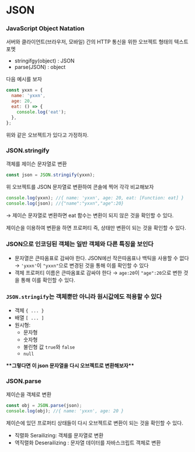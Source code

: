 # JSON

### JavaScript Object Natation

서버와 클라이언트(브라우저, 모바일) 간의 HTTP 통신을 위한 오브젝트 형태의 텍스트 포멧

- stringifgy(object) : JSON
- parse(JSON) : object

다음 예시를 보자

```jsx
const yxxn = {
  name: 'yxxn',
  age: 20,
  eat: () => {
    console.log('eat');
  },
};
```

위와 같은 오브젝트가 있다고 가정하자.

### JSON.stringify

객체를 제이슨 문자열로 변환

```jsx
const json = JSON.stringify(yxxn);
```

위 오브젝트를 JSON 문자열로 변환하여 콘솔에 찍어 각각 비교해보자

```jsx
console.log(yxxn); //{ name: 'yxxn', age: 20, eat: [Function: eat] }
console.log(json); //{"name":"yxxn","age":20}
```

→ 제이슨 문자열로 변환하면 eat 함수는 변환이 되지 않은 것을 확인할 수 있다.

제이슨을 이용하여 변환을 하면 프로퍼티 즉, 상태만 변환이 되는 것을 확인할 수 있다.

### **JSON으로 인코딩된 객체는 일반 객체와 다른 특징을 보인다**

- 문자열은 큰따옴표로 감싸야 한다.
  JSON에선 작은따옴표나 백틱을 사용할 수 없다
  → `'yxxn'`이 `"yxxn"`으로 변경된 것을 통해 이를 확인할 수 있다
- 객체 프로퍼티 이름은 큰따옴표로 감싸야 한다
  → `age:20`이 `"age":20`으로 변한 것을 통해 이를 확인할 수 있다.

### `JSON.stringify`는 객체뿐만 아니라 원시값에도 적용할 수 있다

- 객체 `{ ... }`
- 배열 `[ ... ]`
- 원시형:
  - 문자형
  - 숫자형
  - 불린형 값 `true`와 `false`
  - `null`

******************\*\*******************그렇다면 이 json 문자열을 다시 오브젝트로 변환해보자******************\*\*******************

### JSON.parse

제이슨을 객체로 변환

```jsx
const obj = JSON.parse(json);
console.log(obj); //{ name: 'yxxn', age: 20 }
```

제이슨에 있던 프로퍼티 상태들이 다시 오브젝트로 변환이 되는 것을 확인할 수 있다.

- 직렬화 Serailizing: 객체를 문자열로 변환
- 역직렬화 Deserailizing : 문자열 데이터를 자바스크립트 객체로 변환
